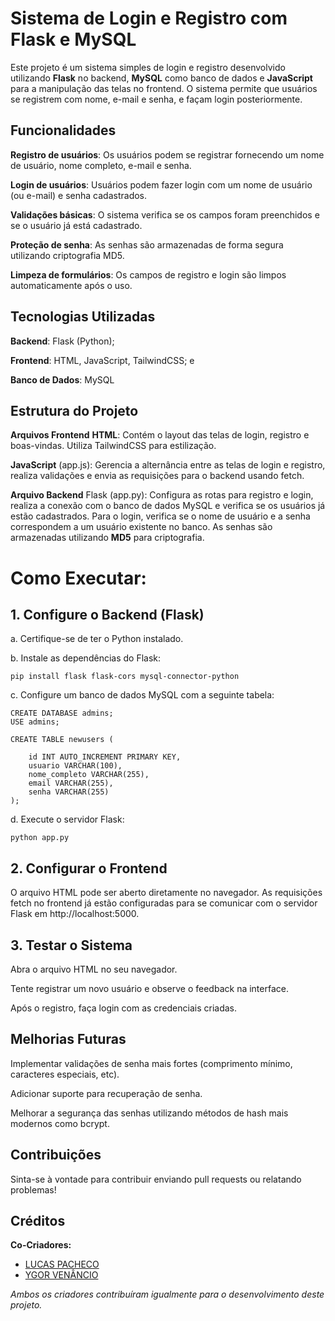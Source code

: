# **Sistema de Login e Registro com Flask e MySQL**

Este projeto é um sistema simples de login e registro desenvolvido utilizando **Flask** no backend, **MySQL** como banco de dados e **JavaScript** para a manipulação das telas no frontend. O sistema permite que usuários se registrem com nome, e-mail e senha, e façam login posteriormente.

## **Funcionalidades**
**Registro de usuários**: Os usuários podem se registrar fornecendo um nome de usuário, nome completo, e-mail e senha.

**Login de usuários**: Usuários podem fazer login com um nome de usuário (ou e-mail) e senha cadastrados.

**Validações básicas**: O sistema verifica se os campos foram preenchidos e se o usuário já está cadastrado.

**Proteção de senha**: As senhas são armazenadas de forma segura utilizando criptografia MD5.

**Limpeza de formulários**: Os campos de registro e login são limpos automaticamente após o uso.

## **Tecnologias Utilizadas**
**Backend**: Flask (Python);

**Frontend**: HTML, JavaScript, TailwindCSS; e

**Banco de Dados**: MySQL

## **Estrutura do Projeto**

**Arquivos Frontend**
**HTML**: Contém o layout das telas de login, registro e boas-vindas. Utiliza TailwindCSS para estilização.

**JavaScript** (app.js): Gerencia a alternância entre as telas de login e registro, realiza validações e envia as requisições para o backend usando fetch.

**Arquivo Backend**
Flask (app.py): Configura as rotas para registro e login, realiza a conexão com o banco de dados MySQL e verifica se os usuários já estão cadastrados. Para o login, verifica se o nome de usuário e a senha correspondem a um usuário existente no banco. As senhas são armazenadas utilizando **MD5** para criptografia.

# **Como Executar:**
## 1. Configure o Backend (Flask)

a. Certifique-se de ter o Python instalado.

b. Instale as dependências do Flask: 

    pip install flask flask-cors mysql-connector-python

c. Configure um banco de dados MySQL com a seguinte tabela:

    CREATE DATABASE admins;
    USE admins;

    CREATE TABLE newusers (

        id INT AUTO_INCREMENT PRIMARY KEY,
        usuario VARCHAR(100),
        nome_completo VARCHAR(255),
        email VARCHAR(255),
        senha VARCHAR(255)
    );
d. Execute o servidor Flask:

    python app.py

## 2. Configurar o Frontend
O arquivo HTML pode ser aberto diretamente no navegador. As requisições fetch no frontend já estão configuradas para se comunicar com o servidor Flask em http://localhost:5000.

## 3. Testar o Sistema
Abra o arquivo HTML no seu navegador.

Tente registrar um novo usuário e observe o feedback na interface.

Após o registro, faça login com as credenciais criadas.

## Melhorias Futuras
Implementar validações de senha mais fortes (comprimento mínimo, caracteres especiais, etc).

Adicionar suporte para recuperação de senha.

Melhorar a segurança das senhas utilizando métodos de hash mais modernos como bcrypt.

## Contribuições
Sinta-se à vontade para contribuir enviando pull requests ou relatando problemas!

## Créditos

**Co-Criadores:**  
- [LUCAS PACHECO](https://github.com/Iamlucao7)  
- [YGOR VENÂNCIO](https://github.com/YgorVSPaulino)  

*Ambos os criadores contribuíram igualmente para o desenvolvimento deste projeto.*
